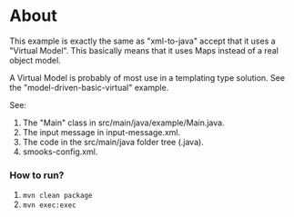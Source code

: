 About
=====

This example is exactly the same as "xml-to-java" accept that it uses a "Virtual Model".  This basically means that it uses Maps instead of a real object model.

A Virtual Model is probably of most use in a templating type solution. See the "model-driven-basic-virtual" example.

See:

1. The "Main" class in src/main/java/example/Main.java.
2. The input message in input-message.xml.
3. The code in the src/main/java folder tree (.java).
4. smooks-config.xml.

### How to run?

1. `mvn clean package`
2. `mvn exec:exec`